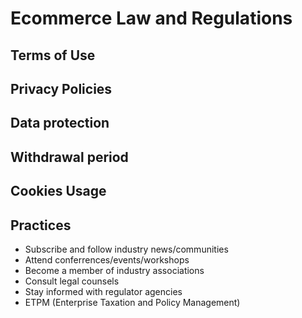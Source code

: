 # Ecommerce Law and Regulations

## Terms of Use

## Privacy Policies

## Data protection

## Withdrawal period

## Cookies Usage

## Practices

- Subscribe and follow industry news/communities
- Attend conferrences/events/workshops
- Become a member of industry associations
- Consult legal counsels
- Stay informed with regulator agencies
- ETPM (Enterprise Taxation and Policy Management)